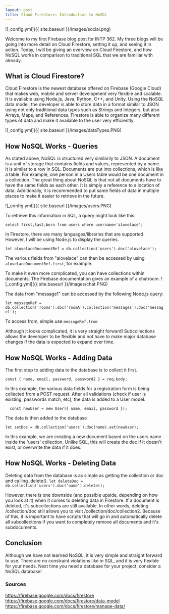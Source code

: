 ```yaml
---
layout: post
title: Cloud Firestore: Introduction to NoSQL
---
```


![_config.yml]({{ site.baseurl }}/images/social.png)

Welcome to my first Firebase blog post for INTP 362. My three blogs will be going into more detail on Cloud Firestore, setting it up, and seeing it in action. Today, I will be giving an overview on Cloud Firestore, and how NoSQL works in comparison to traditional SQL that we are familiar with already.


## What is Cloud Firestore?
Cloud Firestore is the newest database offered on Firebase (Google Cloud) that makes web, mobile and server development very flexible and scalable. It is available using Node.js, Java, Python, C++, and Unity. Using the NoSQL data model, the developer is able to store data in a format similar to JSON using not only traditional data types such as Strings and Integers, but also Arrays, Maps, and References. Firestore is able to organize many different types of data and make it available to the user very efficiently.

![_config.yml]({{ site.baseurl }}/images/dataTypes.PNG)


## How NoSQL Works - Queries
As stated above, NoSQL is structured very similarily to JSON. A document is a unit of storage that contains fields and values, represented by a name. It is similar to a row in SQL. Documents are put into collections, which is like a table. For example, one person in a Users table would be one document in a collection. The great thing about NoSQL is that not all documents have to have the same fields as each other. It is simply a reference to a location of data. Additionally, it is recommended to put same fields of data in multiple places to make it easier to retrieve in the future. 

![_config.yml]({{ site.baseurl }}/images/users.PNG)

To retrieve this information in SQL, a query might look like this:  

`select first,last,born from users where username='alovelace';`
  
In Firestore, there are many languages/libraries that are supported. However, I will be using Node.js to display the queries.  

`let alovelaceDocumentRef = db.collection('users').doc('alovelace');`

The various fields from "alovelace" can then be accessed by using `alovelaceDocumentRef.first`, for example.

To make it even more complicated, you can have collections within documents. The Firebase documentation gives an example of a chatroom.
![_config.yml]({{ site.baseurl }}/images/chat.PNG)

The data from "message1" can be accessed by the following Node.js query:  

`let messageRef = db.collection('rooms').doc('roomA').collection('messages').doc('message1');`  

To access from, simple use `messageRef.from`

Although it looks complicated, it is very straight forward! Subcollections allows the developer to be flexible and not have to make major database changes if the data is expected to expand over time. 

## How NoSQL Works - Adding Data
The first step to adding data to the database is to collect it first. 

`const { name, email, password, password2 } = req.body;`

In this example, the various data fields for a registration form is being collected from a POST request. After all validations (check if user is existing, passwords match, etc), the data is added to a User model.

`  const newUser = new User({
     name, email, password
   });`

The data is then added to the database

`let setDoc = db.collection('users').doc(name).set(newUser);`

In this example, we are creating a new document based on the users name inside the 'users' collection. Unlike SQL, this will create the doc if it doesn't exist, or overwrite the data if it does.

## How NoSQL Works - Deleting Data
Deleting data from the database is as simple as getting the collection or doc and calling .delete(). 
`let deleteDoc = db.collection('users').doc('name').delete();`

However, there is one downside (and possible upside, depending on how you look at it) when it comes to deleting data in Firestore. If a document is deleted, it's subcollections are still available. In other words, deleting /collection/doc still allows you to visit /collection/doc/collection2. Because of this, it is important to have scripts that will go in and automatically delete all subcollections if you want to completely remove all documents and it's subdocuments. 

## Conclusion
Although we have not learned NoSQL, it is very simple and straight forward to use. There are no constraint violations like in SQL, and it is very flexible for your needs. Next time you need a database for your project, consider a NoSQL database!


### Sources
https://firebase.google.com/docs/firestore
https://firebase.google.com/docs/firestore/data-model  
https://firebase.google.com/docs/firestore/manage-data/  


